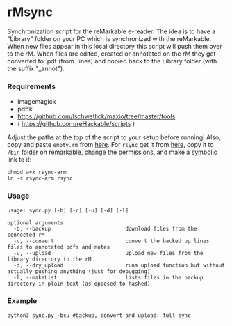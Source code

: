 # rMsync

Synchronization script for the reMarkable e-reader. The idea is to have a "Library" folder on your PC which is synchronized with the reMarkable. When new files appear in this local directory this script will push them over to the rM. When files are edited, created or annotated on the rM they get converted to .pdf (from .lines) and copied back to the Library folder (with the suffix "_annot").

### Requirements
* imagemagick
* pdftk
* https://github.com/lschwetlick/maxio/tree/master/tools
* ( https://github.com/reHackable/scripts )

Adjust the paths at the top of the script to your setup before running!
Also, copy and paste `empty.rm` from [here](https://github.com/lschwetlick/maxio/tree/master/tools/convert_procedure).
For `rsync` get it from [here](https://github.com/JBBgameich/rsync-static/releases), copy it to `/bin` folder on remarkable, change the permissions, and make a symbolic link to it:
```
chmod a+x rsync-arm
ln -s rsync-arm rsync
```

### Usage
```
usage: sync.py [-b] [-c] [-u] [-d] [-l]

optional arguments:
  -b, --backup                        download files from the connected rM
  -c, --convert                       convert the backed up lines files to annotated pdfs and notes
  -u, --upload                        upload new files from the library directory to the rM
  -d, --dry_upload                    runs upload function but without actually pushing anything (just for debugging)
  -l, --makeList                      lists files in the backup directory in plain text (as opposed to hashed)
```

### Example

```
python3 sync.py -bcu #backup, convert and upload: full sync
```
